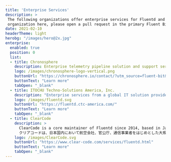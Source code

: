 ```yaml
---
title: 'Enterprise Services'
description: >
 The following organizations offer enterprise services for Fluentd and Fluent Bit.  If you would like to list your 
 organization here, please open a pull request in the primary Fluent Bit GitHub repository
date: 2021-02-10
headerTheme: light
herobg: "/images/hero@2x.jpg"
enterprise:
  enabled: true
  position: 0
  list:
  - title: Chronosphere
    description: Enterprise telemetry pipeline solution and support services from the creators of Fluent Bit and Calyptia. Recognized as a leader by major analyst firms, Chronosphere also offers a full observability platform.
    logo: /images/chronosphere-logo-vertical.png
    buttonUrl: "https://chronosphere.io/contact/?utm_source=fluent-bit&utm_medium=referral&utm_content=enterprise-tile"
    buttonText: "Learn more"
    tabOpen: "_blank"
  - title: ITOCHU Techno-Solutions America, Inc.
    description: "Enterprise services from a global IT solution provider.  Services include: consulting, technology enablement, and a global service desk."
    logo: /images/fluentd.svg
    buttonUrl: "https://fluentd.ctc-america.com/"
    buttonText: "Learn more"
    tabOpen: "_blank"
  - title: ClearCode
    description: >
      ClearCode is a core maintainer of Fluentd since 2014, based in Japan.  
      クリアコードは、日本国内において航空会社、官公庁、通信事業者をはじめとした大規模ユーザーに対する支援を行ってきました。 ご相談にはFluentd/Fluent Bitのコアメンテナが対応いたしますので、まずはお気軽にお問い合わせください。
    logo: /images/ClearCode.svg
    buttonUrl: "https://www.clear-code.com/services/fluentd.html"
    buttonText: "Learn more"
    tabOpen: "_blank"
---
```

